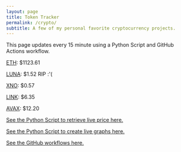 ```yaml
---
layout: page
title: Token Tracker
permalink: /crypto/
subtitle: A few of my personal favorite cryptocurrency projects.
---
```


 This page updates every 15 minute using a Python Script and GitHub Actions workflow.


<!--BEGINCRYPTOINPUT-->
[ETH](https://smfxfc.github.io/crypto/eth.html): $1123.61

[LUNA](https://smfxfc.github.io/crypto/luna.html): $1.52 RIP :'(

[XNO](https://smfxfc.github.io/crypto/xno.html): $0.57

[LINK](https://smfxfc.github.io/crypto/link.html): $6.35

[AVAX](https://smfxfc.github.io/crypto/avax.html): $12.20

<!--ENDCRYPTOINPUT-->
 
 
[See the Python Script to retrieve live price here.](https://github.com/smfxfc/smfxfc.github.io/blob/master/src/get_cryptos.py)

[See the Python Script to create live graphs here.](https://github.com/smfxfc/smfxfc.github.io/blob/master/src/graph_crypto.py)

[See the GitHub workflows here.](https://github.com/smfxfc/smfxfc.github.io/blob/master/.github/workflows/)
